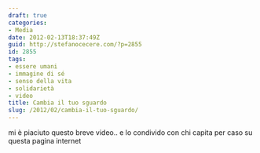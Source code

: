 ```yaml
---
draft: true
categories:
- Media
date: 2012-02-13T18:37:49Z
guid: http://stefanocecere.com/?p=2855
id: 2855
tags:
- essere umani
- immagine di sé
- senso della vita
- solidarietà
- video
title: Cambia il tuo sguardo
slug: /2012/02/cambia-il-tuo-sguardo/
---
```


mi è piaciuto questo breve video.. e lo condivido con chi capita per caso su questa pagina internet